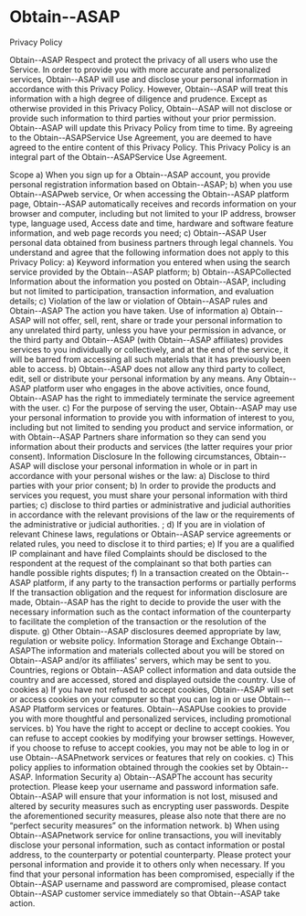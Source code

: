 # Obtain--ASAP

Privacy Policy

Obtain--ASAP Respect and protect the privacy of all users who use the Service. In order to provide you with more accurate and personalized services, Obtain--ASAP will use and disclose your personal information in accordance with this Privacy Policy. However, Obtain--ASAP will treat this information with a high degree of diligence and prudence. Except as otherwise provided in this Privacy Policy, Obtain--ASAP will not disclose or provide such information to third parties without your prior permission. Obtain--ASAP will update this Privacy Policy from time to time. By agreeing to the Obtain--ASAPService Use Agreement, you are deemed to have agreed to the entire content of this Privacy Policy. This Privacy Policy is an integral part of the Obtain--ASAPService Use Agreement.

Scope a) When you sign up for a Obtain--ASAP account, you provide personal registration information based on Obtain--ASAP; b) when you use Obtain--ASAPweb service, Or when accessing the Obtain--ASAP platform page, Obtain--ASAP automatically receives and records information on your browser and computer, including but not limited to your IP address, browser type, language used, Access date and time, hardware and software feature information, and web page records you need; c) Obtain--ASAP User personal data obtained from business partners through legal channels. You understand and agree that the following information does not apply to this Privacy Policy: a) Keyword information you entered when using the search service provided by the Obtain--ASAP platform; b) Obtain--ASAPCollected Information about the information you posted on Obtain--ASAP, including but not limited to participation, transaction information, and evaluation details; c) Violation of the law or violation of Obtain--ASAP rules and Obtain--ASAP The action you have taken.
Use of information a) Obtain--ASAP will not offer, sell, rent, share or trade your personal information to any unrelated third party, unless you have your permission in advance, or the third party and Obtain--ASAP (with Obtain--ASAP affiliates) provides services to you individually or collectively, and at the end of the service, it will be barred from accessing all such materials that it has previously been able to access. b) Obtain--ASAP does not allow any third party to collect, edit, sell or distribute your personal information by any means. Any Obtain--ASAP platform user who engages in the above activities, once found, Obtain--ASAP has the right to immediately terminate the service agreement with the user. c) For the purpose of serving the user, Obtain--ASAP may use your personal information to provide you with information of interest to you, including but not limited to sending you product and service information, or with Obtain--ASAP Partners share information so they can send you information about their products and services (the latter requires your prior consent).
Information Disclosure In the following circumstances, Obtain--ASAP will disclose your personal information in whole or in part in accordance with your personal wishes or the law: a) Disclose to third parties with your prior consent; b) In order to provide the products and services you request, you must share your personal information with third parties; c) disclose to third parties or administrative and judicial authorities in accordance with the relevant provisions of the law or the requirements of the administrative or judicial authorities. ; d) If you are in violation of relevant Chinese laws, regulations or Obtain--ASAP service agreements or related rules, you need to disclose it to third parties; e) If you are a qualified IP complainant and have filed Complaints should be disclosed to the respondent at the request of the complainant so that both parties can handle possible rights disputes; f) In a transaction created on the Obtain--ASAP platform, if any party to the transaction performs or partially performs If the transaction obligation and the request for information disclosure are made, Obtain--ASAP has the right to decide to provide the user with the necessary information such as the contact information of the counterparty to facilitate the completion of the transaction or the resolution of the dispute. g) Other Obtain--ASAP disclosures deemed appropriate by law, regulation or website policy.
Information Storage and Exchange Obtain--ASAPThe information and materials collected about you will be stored on Obtain--ASAP and/or its affiliates' servers, which may be sent to you. Countries, regions or Obtain--ASAP collect information and data outside the country and are accessed, stored and displayed outside the country.
Use of cookies a) If you have not refused to accept cookies, Obtain--ASAP will set or access cookies on your computer so that you can log in or use Obtain--ASAP Platform services or features. Obtain--ASAPUse cookies to provide you with more thoughtful and personalized services, including promotional services. b) You have the right to accept or decline to accept cookies. You can refuse to accept cookies by modifying your browser settings. However, if you choose to refuse to accept cookies, you may not be able to log in or use Obtain--ASAPnetwork services or features that rely on cookies. c) This policy applies to information obtained through the cookies set by Obtain--ASAP.
Information Security a) Obtain--ASAPThe account has security protection. Please keep your username and password information safe. Obtain--ASAP will ensure that your information is not lost, misused and altered by security measures such as encrypting user passwords. Despite the aforementioned security measures, please also note that there are no “perfect security measures” on the information network. b) When using Obtain--ASAPnetwork service for online transactions, you will inevitably disclose your personal information, such as contact information or postal address, to the counterparty or potential counterparty. Please protect your personal information and provide it to others only when necessary. If you find that your personal information has been compromised, especially if the Obtain--ASAP username and password are compromised, please contact Obtain--ASAP customer service immediately so that Obtain--ASAP take action.
